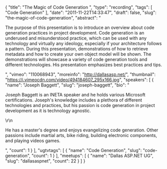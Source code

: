 {
  "title": "The Magic of Code Generation ",
  "type": "recording",
  "tags": [
    "Code Generation"
  ],
  "date": "2011-11-22T14:33:47",
  "draft": false,
  "slug": "the-magic-of-code-generation",
  "abstract": "<p>The purpose of this presentation is to introduce an overview about code generation practices in project development. Code generation is an underused and misunderstood practice, which can be used with any technology and virtually any ideology, especially if your architecture follows a pattern. During this presentation, demonstrations of how to retrieve metadata and how to create your own object model will be shown. The demonstrations will showcase a variety of code generation tools and different technologies. His presentation emphasizes best practices and tips.</p>",
  "vimeo": "110068943",
  "moreinfo": "http://dallasasp.net/",
  "thumbnail": "https://i.vimeocdn.com/video/494184607_295x166.jpg",
  "speakers": [
    {
      "name": "Joseph Baggett",
      "slug": "joseph-baggett",
      "bio": "<p>Joseph Baggett is an INETA speaker and he holds various Microsoft certifications. Joseph's knowledge includes a plethora of different technologies and practices, but his passion is code generation in project development as it is technology agnostic.</p>\r\n<p>He has a master's degree and enjoys evangelizing code generation. Other passions include martial arts, bike riding, building electronic components, and playing videos games.</p>",
      "count": 1
    }
  ],
  "ugtvtags": [
    {
      "name": "Code Generation",
      "slug": "code-generation",
      "count": 1
    }
  ],
  "meetups": [
    {
      "name": "Dallas ASP.NET UG",
      "slug": "dallasaspnet",
      "count": 22
    }
  ]
}